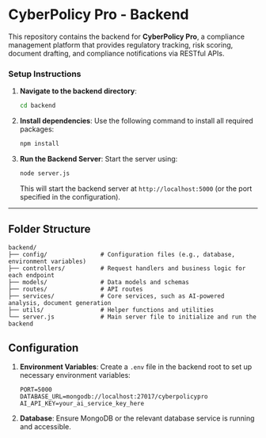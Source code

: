 # **CyberPolicy Pro - Backend**

This repository contains the backend for **CyberPolicy Pro**, a compliance management platform that provides regulatory tracking, risk scoring, document drafting, and compliance notifications via RESTful APIs.

### **Setup Instructions**

1. **Navigate to the backend directory**:
   ```bash
   cd backend
   ```

2. **Install dependencies**:
   Use the following command to install all required packages:
   ```bash
   npm install
   ```

3. **Run the Backend Server**:
   Start the server using:
   ```bash
   node server.js
   ```
   This will start the backend server at `http://localhost:5000` (or the port specified in the configuration).

---

## **Folder Structure**

```
backend/
├── config/               # Configuration files (e.g., database, environment variables)
├── controllers/          # Request handlers and business logic for each endpoint
├── models/               # Data models and schemas
├── routes/               # API routes
├── services/             # Core services, such as AI-powered analysis, document generation
├── utils/                # Helper functions and utilities
└── server.js             # Main server file to initialize and run the backend
```

## **Configuration**

1. **Environment Variables**: Create a `.env` file in the backend root to set up necessary environment variables:
   ```
   PORT=5000
   DATABASE_URL=mongodb://localhost:27017/cyberpolicypro
   AI_API_KEY=your_ai_service_key_here
   ```

2. **Database**: Ensure MongoDB or the relevant database service is running and accessible.